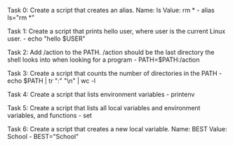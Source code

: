 Task 0: Create a script that creates an alias.
Name: ls
Value: rm * - alias ls="rm *"

Task 1: Create a script that prints hello user, where user is the current Linux user. - echo "hello $USER"

Task 2: Add /action to the PATH. /action should be the last directory the shell looks into when looking for a program - PATH=$PATH:/action

Task 3: Create a script that counts the number of directories in the PATH - echo $PATH | tr ":" "\n" | wc -l

Task 4: Create a script that lists environment variables - printenv

Task 5: Create a script that lists all local variables and environment variables, and functions - set

Task 6: Create a script that creates a new local variable.
Name: BEST
Value: School - BEST="School"
